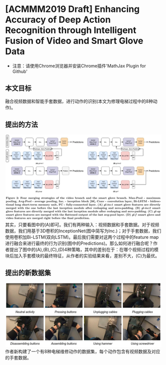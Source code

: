 # [ACMMM2019 Draft] Enhancing Accuracy of Deep Action Recognition through Intelligent Fusion of Video and Smart Glove Data
+ 注意：请使用Chrome浏览器并安装Chrome插件'MathJax Plugin for Github'

## 本文目标
融合视频数据和智能手套数据，进行动作的识别(本文为修理电梯过程中的8种动作)。

## 提出的方法
![network](./network.jpg)  
其实，只要看图中的(A)即可。我们有两种输入：视频数据和手套数据。对于视频数据，我们用基于3D卷积的InceptionNet(图中简写为Inc.)；对于手套数据，我们使用卷积加Bi-LSTM(双向LSTM)。最后我们需要对这两个过程中的feature map进行融合来进行最终的行为识别(图中的Predictions)。那么如何进行融合呢？作者提出了图中的(A),(B),(C),(D)4种策略，其中的差别在于：在哪个视频过程的模块后加入手套模块的最终特征，从作者的实验结果来看，差别不大，(C)为最优。

## 提出的新数据集
![dataset](./dataset.jpg)  
作者新构建了一个有8种电梯维修动作的数据集，每个动作包含有视频数据及对应的手套数据。